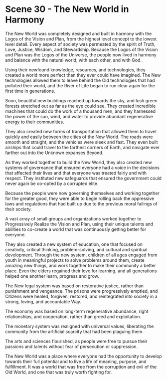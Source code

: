 # Scene 30 - The New World in Harmony

The New World was completely designed and built in harmony with the Logos of the Vision and Plan, from the highest level concept to the lowest level detail. Every aspect of society was permeated by the spirit of Truth, Love, Justice, Wisdom, and Stewardship. Because the Logos of the Vision and Plan was the Logos of the Universe, the people now lived in harmony and balance with the natural world, with each other, and with God. 

Using their newfound knowledge, resources, and technologies, they created a world more perfect than they ever could have imagined. The New technologies allowed them to leave behind the Old technologies that had polluted their world, and the River of Life began to run clear again for the first time in generations.

Soon, beautiful new buildings reached up towards the sky, and lush green forests stretched out as far as the eye could see. They created incredible machines that could do the work of a thousand men, and they harnessed the power of the sun, wind, and water to provide abundant regenerative energy to their communities.

They also created new forms of transportation that allowed them to travel quickly and easily between the cities of the New World. The roads were smooth and straight, and the vehicles were sleek and fast. They even built airships that could travel to the farthest corners of Earth, and navigate ever farther out into the Unknown expanses Beyond.

As they worked together to build the New World, they also created new systems of governance that ensured everyone had a voice in the decisions that affected their lives and that everyone was treated fairly and with respect. They instituted new safeguards that ensured the government could never again be co-opted by a corrupted elite.
  
Because the people were now governing themselves and working together for the greater good, they were able to begin rolling back the oppressive laws and regulations that had built up due to the previous moral failings of their society.

A vast array of small groups and organizations worked together to Progressively Realize the Vision and Plan, using their unique talents and abilities to co-create a world that was continuously getting better for everyone.

They also created a new system of education, one that focused on creativity, critical thinking, problem-solving, and cultural and spiritual development. Through the new system, children of all ages engaged from youth in meaningful projects to solve problems around them, create amazing new things, and work together to make their community a better place. Even the elders regained their love for learning, and all generations helped one another learn, progress and grow. 

The New legal system was based on restorative justice, rather than punishment and vengeance. The prisons were progressively emptied, and Citizens were healed, forgiven, restored, and reintegrated into society in a strong, loving, and accountable Way. 

The economy was based on long-term regenerative abundance, right relationships, and cooperation, rather than greed and exploitation.

The monetary system was realigned with universal values, liberating the community from the artificial scarcity that had been plaguing them.

The arts and sciences flourished, as people were free to pursue their passions and talents without fear of persecution or suppression.

The New World was a place where everyone had the opportunity to develop towards their full potential and to live a life of meaning, purpose, and fulfillment. It was a world that was free from the corruption and evil of the Old World, and one that was truly worth fighting for.
